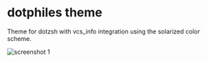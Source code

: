 dotphiles theme
===============

Theme for dotzsh with vcs_info integration using the solarized color
scheme.

![screenshot 1][1]

[1]: https://raw.github.com/dotphiles/dotzsh/master/themes/dotphiles/screenshots/dotphiles.png "screenshot 1"

